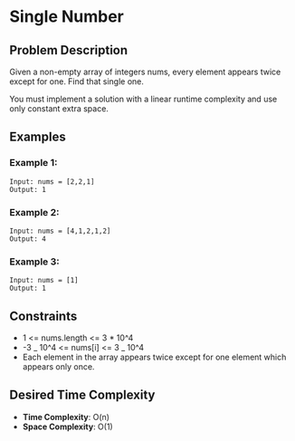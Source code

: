 # Single Number

## Problem Description

Given a non-empty array of integers nums, every element appears twice except for one. Find that single one.

You must implement a solution with a linear runtime complexity and use only constant extra space.

## Examples

### Example 1:

```
Input: nums = [2,2,1]
Output: 1
```

### Example 2:

```
Input: nums = [4,1,2,1,2]
Output: 4
```

### Example 3:

```
Input: nums = [1]
Output: 1
```

## Constraints

- 1 <= nums.length <= 3 \* 10^4
- -3 _ 10^4 <= nums[i] <= 3 _ 10^4
- Each element in the array appears twice except for one element which appears only once.

## Desired Time Complexity

- **Time Complexity**: O(n)
- **Space Complexity**: O(1)

